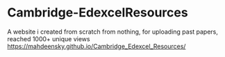 # Cambridge-EdexcelResources
A website i created from scratch from nothing, for uploading past papers, reached 1000+ unique views
https://mahdeensky.github.io/Cambridge_Edexcel_Resources/
